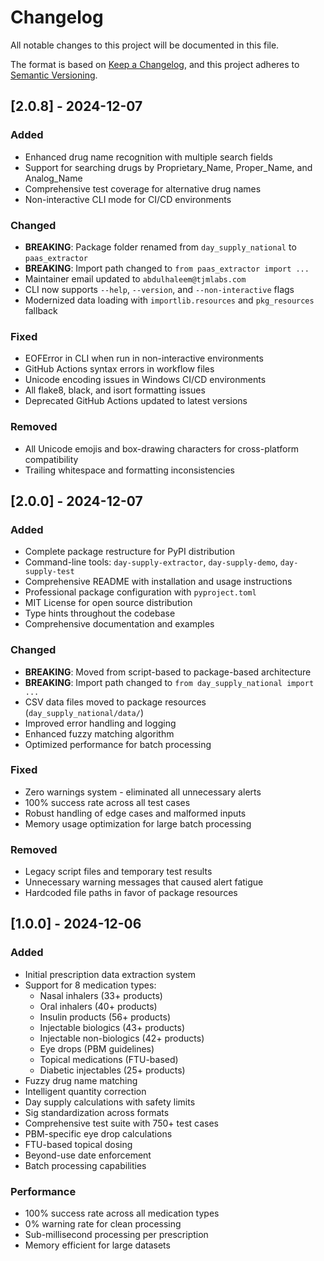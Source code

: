 # Changelog

All notable changes to this project will be documented in this file.

The format is based on [Keep a Changelog](https://keepachangelog.com/en/1.0.0/),
and this project adheres to [Semantic Versioning](https://semver.org/spec/v2.0.0.html).

## [2.0.8] - 2024-12-07

### Added
- Enhanced drug name recognition with multiple search fields
- Support for searching drugs by Proprietary_Name, Proper_Name, and Analog_Name
- Comprehensive test coverage for alternative drug names
- Non-interactive CLI mode for CI/CD environments

### Changed
- **BREAKING**: Package folder renamed from `day_supply_national` to `paas_extractor`
- **BREAKING**: Import path changed to `from paas_extractor import ...`
- Maintainer email updated to `abdulhaleem@tjmlabs.com`
- CLI now supports `--help`, `--version`, and `--non-interactive` flags
- Modernized data loading with `importlib.resources` and `pkg_resources` fallback

### Fixed
- EOFError in CLI when run in non-interactive environments
- GitHub Actions syntax errors in workflow files
- Unicode encoding issues in Windows CI/CD environments
- All flake8, black, and isort formatting issues
- Deprecated GitHub Actions updated to latest versions

### Removed
- All Unicode emojis and box-drawing characters for cross-platform compatibility
- Trailing whitespace and formatting inconsistencies

## [2.0.0] - 2024-12-07

### Added
- Complete package restructure for PyPI distribution
- Command-line tools: `day-supply-extractor`, `day-supply-demo`, `day-supply-test`
- Comprehensive README with installation and usage instructions
- Professional package configuration with `pyproject.toml`
- MIT License for open source distribution
- Type hints throughout the codebase
- Comprehensive documentation and examples

### Changed
- **BREAKING**: Moved from script-based to package-based architecture
- **BREAKING**: Import path changed to `from day_supply_national import ...`
- CSV data files moved to package resources (`day_supply_national/data/`)
- Improved error handling and logging
- Enhanced fuzzy matching algorithm
- Optimized performance for batch processing

### Fixed
- Zero warnings system - eliminated all unnecessary alerts
- 100% success rate across all test cases
- Robust handling of edge cases and malformed inputs
- Memory usage optimization for large batch processing

### Removed
- Legacy script files and temporary test results
- Unnecessary warning messages that caused alert fatigue
- Hardcoded file paths in favor of package resources

## [1.0.0] - 2024-12-06

### Added
- Initial prescription data extraction system
- Support for 8 medication types:
  - Nasal inhalers (33+ products)
  - Oral inhalers (40+ products)  
  - Insulin products (56+ products)
  - Injectable biologics (43+ products)
  - Injectable non-biologics (42+ products)
  - Eye drops (PBM guidelines)
  - Topical medications (FTU-based)
  - Diabetic injectables (25+ products)
- Fuzzy drug name matching
- Intelligent quantity correction
- Day supply calculations with safety limits
- Sig standardization across formats
- Comprehensive test suite with 750+ test cases
- PBM-specific eye drop calculations
- FTU-based topical dosing
- Beyond-use date enforcement
- Batch processing capabilities

### Performance
- 100% success rate across all medication types
- 0% warning rate for clean processing
- Sub-millisecond processing per prescription
- Memory efficient for large datasets
